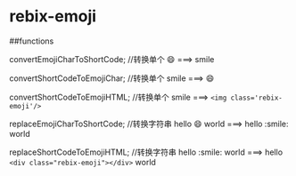 # rebix-emoji

##functions

convertEmojiCharToShortCode;
//转换单个    :smile: ===> smile


convertShortCodeToEmojiChar;
//转换单个    smile ===> :smile:


convertShortCodeToEmojiHTML;
//转换单个    smile ===> `<img class='rebix-emoji'/>`


replaceEmojiCharToShortCode;
//转换字符串  hello :smile: world ===> hello \:smile\: world


replaceShortCodeToEmojiHTML;
//转换字符串  hello \:smile\: world ===> hello `<div class="rebix-emoji"></div>` world
